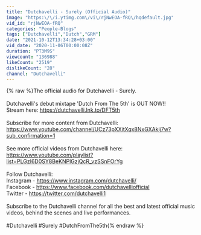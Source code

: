 ```yaml
---
title: "Dutchavelli - Surely (Official Audio)"
image: "https:\/\/i.ytimg.com\/vi\/rjNwEOA-fRQ\/hqdefault.jpg"
vid_id: "rjNwEOA-fRQ"
categories: "People-Blogs"
tags: ["Dutchavelli","Dutch","GRM"]
date: "2021-10-12T13:34:28+03:00"
vid_date: "2020-11-06T00:00:08Z"
duration: "PT3M9S"
viewcount: "136988"
likeCount: "2519"
dislikeCount: "28"
channel: "Dutchavelli"
---
```

{% raw %}The official audio for Dutchavelli - Surely.<br /><br />Dutchavelli's debut mixtape 'Dutch From The 5th' is OUT NOW!!<br />Stream here: <a rel="nofollow" target="blank" href="https://dutchavelli.lnk.to/DFT5th">https://dutchavelli.lnk.to/DFT5th</a><br /><br />Subscribe for more content from Dutchavelli: <a rel="nofollow" target="blank" href="https://www.youtube.com/channel/UCz73pXXitXqx8NxGXAkij7w?sub_confirmation=1">https://www.youtube.com/channel/UCz73pXXitXqx8NxGXAkij7w?sub_confirmation=1</a><br /><br />See more official videos from Dutchavelli here:<br /><a rel="nofollow" target="blank" href="https://www.youtube.com/playlist?list=PLGzI6D0SY8BeKNPlGzjQcR_vzSSnFOrYg">https://www.youtube.com/playlist?list=PLGzI6D0SY8BeKNPlGzjQcR_vzSSnFOrYg</a><br /><br />Follow Dutchavelli:<br />Instagram - <a rel="nofollow" target="blank" href="https://www.instagram.com/dutchavelli/">https://www.instagram.com/dutchavelli/</a><br />Facebook - <a rel="nofollow" target="blank" href="https://www.facebook.com/dutchavelliofficial">https://www.facebook.com/dutchavelliofficial</a><br />Twitter - <a rel="nofollow" target="blank" href="https://twitter.com/dutchavelli1">https://twitter.com/dutchavelli1</a> <br /><br />Subscribe to the Dutchavelli channel for all the best and latest official music videos, behind the scenes and live performances.<br /><br />#Dutchavelli #Surely #DutchFromThe5th{% endraw %}
